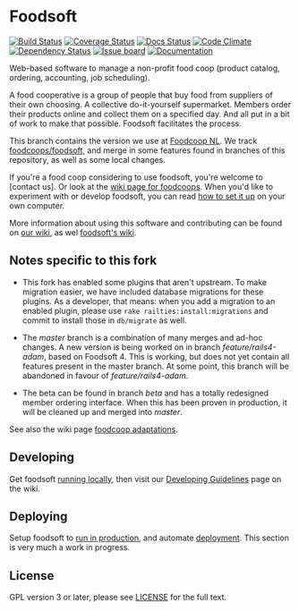 Foodsoft
=========
[![Build Status](https://travis-ci.org/foodcoop-adam/foodsoft.png?branch=master)](https://travis-ci.org/foodcoop-adam/foodsoft)
[![Coverage Status](https://coveralls.io/repos/foodcoop-adam/foodsoft/badge.png?branch=master)](https://coveralls.io/r/foodcoop-adam/foodsoft?branch=master)
[![Docs Status](http://inch-ci.org/github/foodcoop-adam/foodsoft.png?branch=master)](http://inch-ci.org/github/foodcoop-adam/foodsoft)
[![Code Climate](https://codeclimate.com/github/foodcoop-adam/foodsoft.png)](https://codeclimate.com/github/foodcoop-adam/foodsoft)
[![Dependency Status](https://gemnasium.com/foodcoop-adam/foodsoft.png)](https://gemnasium.com/foodcoop-adam/foodsoft)
[![Issue board](http://b.repl.ca/v1/issue-board-78bdf2.png)](https://waffle.io/foodcoop-adam/foodsoft)
[![Documentation](http://b.repl.ca/v1/yard-docs-blue.png)](http://rubydoc.info/github/foodcoop-adam/foodsoft/frames)

Web-based software to manage a non-profit food coop (product catalog, ordering, accounting, job scheduling).

A food cooperative is a group of people that buy food from suppliers of their own choosing. A collective do-it-yourself supermarket. Members  order their products online and collect them on a specified day. And all put in a bit of work to make that possible. Foodsoft facilitates the process.

This branch contains the version we use at [Foodcoop NL](http://www.foodcoop.nl). We track [foodcoops/foodsoft](https://github.com/foodcoops/foodsoft), and merge in some features found in branches of this repository, as well as some local changes.

If you're a food coop considering to use foodsoft, you're welcome to [contact us]. Or look at the [wiki page for foodcoops](https://github.com/foodcoops/foodsoft/wiki/For-foodcoops). When you'd like to experiment with or develop foodsoft, you can read [how to set it up](doc/SETUP_DEVELOPMENT.md) on your own computer.

More information about using this software and contributing can be found on [our wiki](https://github.com/foodcoop-adam/foodsoft/wiki), as wel [foodsoft's wiki](https://github.com/foodcoops/foodsoft/wiki).


Notes specific to this fork
---------------------------

* This fork has enabled some plugins that aren't upstream. To make migration easier, we have included database migrations for these plugins.  As a developer, that means: when you add a migration to an enabled plugin, please use `rake railties:install:migrations` and commit to install those in `db/migrate` as well.

* The _master_ branch is a combination of many merges and ad-hoc changes. A new version is being worked on in branch _feature/rails4-adam_, based on Foodsoft 4. This is working, but does not yet contain all features present in the master branch. At some point, this branch will be abandoned in favour of _feature/rails4-adam_.

* The beta can be found in branch _beta_ and has a totally redesigned member ordering interface. When this has been proven in production, it will be cleaned up and merged into _master_.

See also the wiki page [foodcoop adaptations](https://github.com/foodcoop-adam/foodsoft/wiki/Foodcoop-adaptations).


Developing
----------

Get foodsoft [running locally](doc/SETUP_DEVELOPMENT.md),
then visit our [Developing Guidelines](https://github.com/foodcoops/foodsoft/wiki/Developing-Guidelines)
page on the wiki.


Deploying
---------

Setup foodsoft to [run in production](doc/SETUP_PRODUCTION.md),
and automate [deployment](doc/DEPLOYMENT.md). This section is
very much a work in progress.


License
-------

GPL version 3 or later, please see [LICENSE](LICENSE.md) for the full text.

